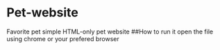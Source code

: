 # Pet-website
Favorite pet
simple HTML-only pet website
##How to run it
open the file using chrome or your prefered browser
